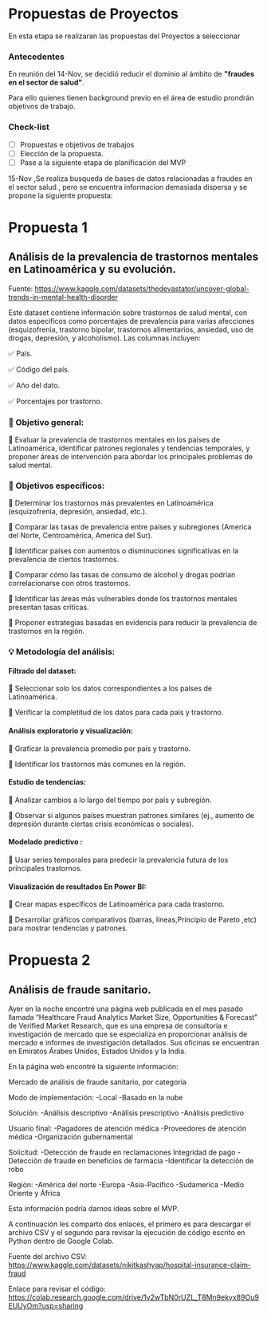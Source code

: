 # Propuestas de Proyectos

En esta etapa se realizaran las propuestas del Proyectos a seleccionar

### Antecedentes

En reunión del 14-Nov, se decidió reducir el dominio al ámbito de **"fraudes en el sector de salud"**.

Para ello quienes tienen background previo en el área de estudio prondrán objetivos de trabajo.

### Check-list

- [ ] Propuestas e objetivos de trabajos
- [ ] Elección de la propuesta.
- [ ] Pase a la siguiente etapa de planificación del MVP

15-Nov ,Se realiza busqueda de bases de datos relacionadas a fraudes en el sector salud , pero se encuentra informacion demasiada dispersa y se propone la siguiente propuesta: 

# Propuesta 1

## **Análisis de la prevalencia de trastornos mentales en Latinoamérica y su evolución**.

Fuente: https://www.kaggle.com/datasets/thedevastator/uncover-global-trends-in-mental-health-disorder

Este dataset contiene información sobre trastornos de salud mental, con datos específicos como porcentajes de prevalencia para varias afecciones (esquizofrenia, trastorno bipolar, trastornos alimentarios, ansiedad, uso de drogas, depresión, y alcoholismo). Las columnas incluyen:

✅ País.

✅ Código del país.

✅ Año del dato.

✅ Porcentajes por trastorno.


### 🎯 Objetivo general:

📌 Evaluar la prevalencia de trastornos mentales en los países de Latinoamérica, identificar patrones regionales y tendencias temporales, y proponer áreas de intervención para abordar los principales problemas de salud mental.

### 🎯 Objetivos específicos:

📌 Determinar los trastornos más prevalentes en Latinoamérica (esquizofrenia, depresión, ansiedad, etc.).

📌 Comparar las tasas de prevalencia entre países y subregiones (America del Norte, Centroamérica, America del Sur).

📌 Identificar países con aumentos o disminuciones significativas en la prevalencia de ciertos trastornos.

📌 Comparar cómo las tasas de consumo de alcohol y drogas podrían correlacionarse con otros trastornos.

📌 Identificar las áreas más vulnerables donde los trastornos mentales presentan tasas críticas.

📌 Proponer estrategias basadas en evidencia para reducir la prevalencia de trastornos en la región.

### 💡 Metodología del análisis:

#### Filtrado del dataset:

🔧 Seleccionar solo los datos correspondientes a los países de Latinoamérica.

🔧 Verificar la completitud de los datos para cada país y trastorno.

#### Análisis exploratorio y visualización:

🔧 Graficar la prevalencia promedio por país y trastorno.

🔧 Identificar los trastornos más comunes en la región.

#### Estudio de tendencias:

🔧 Analizar cambios a lo largo del tiempo por país y subregión.

🔧 Observar si algunos países muestran patrones similares (ej., aumento de depresión durante ciertas crisis económicas o sociales).

#### Modelado predictivo :

🔧 Usar series temporales para predecir la prevalencia futura de los principales trastornos.

#### Visualización de resultados En Power BI:

🔧 Crear mapas específicos de Latinoamérica para cada trastorno.

🔧 Desarrollar gráficos comparativos (barras, líneas,Principio de Pareto ,etc) para mostrar tendencias y patrones.

# Propuesta 2

## **Análisis de fraude sanitario**.

Ayer en la noche encontré una página web publicada en el mes pasado llamada “Healthcare Fraud Analytics Market Size, Opportunities & Forecast” de Verified Market Research, que es una empresa de consultoría e investigación de mercado que se especializa en proporcionar análisis de mercado e informes de investigación detallados. Sus oficinas se encuentran en Emiratos Árabes Unidos, Estados Unidos y la India.

En la página web encontré la siguiente información:

Mercado de análisis de fraude sanitario, por categoría 

Modo de implementación:
-Local
-Basado en la nube

Solución:
-Análisis descriptivo
-Análisis prescriptivo
-Análisis predictivo

Usuario final:
-Pagadores de atención médica
-Proveedores de atención médica
-Organización gubernamental 

Solicitud:
-Detección de fraude en reclamaciones Integridad de pago
-Detección de fraude en beneficios de farmacia -Identificar la detección de robo 

Región:
-América del norte
-Europa
-Asia-Pacífico
-Sudamerica
-Medio Oriente y África

Esta información podría darnos ideas sobre el MVP.

A continuación les comparto dos enlaces, el primero es para descargar el archivo CSV y el segundo para revisar la ejecución de código escrito en Python dentro de Google Colab.

Fuente del archivo CSV: https://www.kaggle.com/datasets/nikitkashyap/hospital-insurance-claim-fraud

Enlace para revisar el código: https://colab.research.google.com/drive/1v2wTbN0rUZL_T8Mn9ekyx89Ou9EUUyOm?usp=sharing

